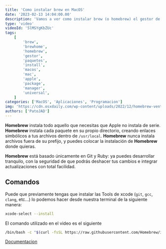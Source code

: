 ```yaml
---
title: 'Como instalar brew en MacOS'
date: '2023-02-13 14:04:00.00'
description: 'Vamos a ver como instalar brew (o homebrew) el gestor de paquetes para devs en MacOS.'
type: 'video'
videoId: '5lMSYgKbZUc'
tags:
    [
        'brew',
        'brewhome',
        'homebrew',
        'gestor',
        'paquetes',
        'install',
        'macos',
        'mac',
        'apple',
        'package',
        'manager',
        'universal',
    ]
categories: ['MacOS', 'Aplicaciones', 'Programacion']
img: 'https://cdn.osxdaily.com/wp-content/uploads/2022/12/homebrew-ventura-macos.jpg'
authors: ['PatoJAD']
---
```


**Homebrew** instala todo aquello que necesitas que Apple no instala de serie. **Homebrew** instala cada paquete en su propio directorio, creando enlaces simbólicos a tus archivos dentro de `/usr/local`. **Homebrew** nunca instala archivos fuera de su prefijo, y puedes colocar la instalación de **Homebrew** donde quieras.

**Homebrew** está basado únicamente en Git y Ruby: ya puedes desarrollar tranquilo, con la seguridad de que podrás deshacer tus cambios e integrar actualizaciones con total facilidad.

## Comandos

Puede que previamente tengas que instalar las Tools de xcode (`git`, `gcc`, `clang`, etc...) lo podemos hacer desde nuestra terminal de la siguiente manera:

```zsh
xcode-select --install
```

El comando utilizado en el video es el siguiente

```zsh
/bin/bash -c "$(curl -fsSL https://raw.githubusercontent.com/Homebrew/install/HEAD/install.sh)"
```

[Documentacion](https://docs.brew.sh/)

